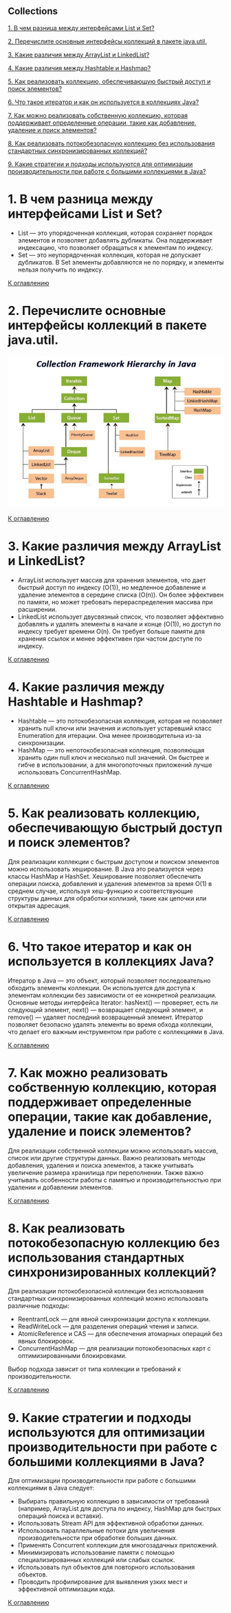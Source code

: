 ## Collections

[1. В чем разница между интерфейсами List и Set?](#1-в-чем-разница-между-интерфейсами-list-и-set)

[2. Перечислите основные интерфейсы коллекций в пакете java.util.](#2-перечислите-основные-интерфейсы-коллекций-в-пакете-javautil)

[3. Какие различия между ArrayList и LinkedList?](#3-какие-различия-между-arraylist-и-linkedlist)

[4. Какие различия между Hashtable и Hashmap?](#4-какие-различия-между-hashtable-и-hashmap)

[5. Как реализовать коллекцию, обеспечивающую быстрый доступ и поиск элементов?](#5-как-реализовать-коллекцию-обеспечивающую-быстрый-доступ-и-поиск-элементов)

[6. Что такое итератор и как он используется в коллекциях Java?](#6-что-такое-итератор-и-как-он-используется-в-коллекциях-java)

[7. Как можно реализовать собственную коллекцию, которая поддерживает определенные операции, такие как добавление, удаление и поиск элементов?](#7-как-можно-реализовать-собственную-коллекцию-которая-поддерживает-определенные-операции-такие-как-добавление-удаление-и-поиск-элементов)

[8. Как реализовать потокобезопасную коллекцию без использования стандартных синхронизированных коллекций?](#8-как-реализовать-потокобезопасную-коллекцию-без-использования-стандартных-синхронизированных-коллекций)

[9. Какие стратегии и подходы используются для оптимизации производительности при работе с большими коллекциями в Java?](#9-какие-стратегии-и-подходы-используются-для-оптимизации-производительности-при-работе-с-большими-коллекциями-в-java)


# 1. В чем разница между интерфейсами List и Set?

- List — это упорядоченная коллекция, которая сохраняет порядок элементов и позволяет добавлять дубликаты. Она поддерживает индексацию, что позволяет обращаться к элементам по индексу. 
- Set — это неупорядоченная коллекция, которая не допускает дубликатов. В Set элементы добавляются не по порядку, и элементы нельзя получить по индексу.

[К оглавлению](#Collections)

# 2. Перечислите основные интерфейсы коллекций в пакете java.util.

![Collections.png](../../../resources/Collections.png)

[К оглавлению](#Collections)

# 3. Какие различия между ArrayList и LinkedList?

- ArrayList использует массив для хранения элементов, что дает быстрый доступ по индексу (O(1)), но медленное добавление и удаление элементов в середине списка (O(n)). Он более эффективен по памяти, но может требовать перераспределения массива при расширении. 
- LinkedList использует двусвязный список, что позволяет эффективно добавлять и удалять элементы в начале и конце (O(1)), но доступ по индексу требует времени O(n). Он требует больше памяти для хранения ссылок и менее эффективен при частом доступе по индексу.

[К оглавлению](#Collections)

# 4. Какие различия между Hashtable и Hashmap?

- Hashtable — это потокобезопасная коллекция, которая не позволяет хранить null ключи или значения и использует устаревший класс Enumeration для итерации. Она менее производительна из-за синхронизации.
- HashMap — это непотокобезопасная коллекция, позволяющая хранить один null ключ и несколько null значений. Он быстрее и гибче в использовании, а для многопоточных приложений лучше использовать ConcurrentHashMap.


[К оглавлению](#Collections)

# 5. Как реализовать коллекцию, обеспечивающую быстрый доступ и поиск элементов?

Для реализации коллекции с быстрым доступом и поиском элементов можно использовать хеширование. В Java это реализуется через классы HashMap и HashSet. Хеширование позволяет обеспечить операции поиска, добавления и удаления элементов за время O(1) в среднем случае, используя хеш-функцию и соответствующие структуры данных для обработки коллизий, такие как цепочки или открытая адресация.

[К оглавлению](#Collections)

# 6. Что такое итератор и как он используется в коллекциях Java?

Итератор в Java — это объект, который позволяет последовательно обходить элементы коллекции. Он используется для доступа к элементам коллекции без зависимости от ее конкретной реализации. Основные методы интерфейса Iterator: hasNext() — проверяет, есть ли следующий элемент, next() — возвращает следующий элемент, и remove() — удаляет последний возвращенный элемент. Итератор позволяет безопасно удалять элементы во время обхода коллекции, что делает его важным инструментом при работе с коллекциями в Java.

[К оглавлению](#Collections)

# 7. Как можно реализовать собственную коллекцию, которая поддерживает определенные операции, такие как добавление, удаление и поиск элементов?

Для реализации собственной коллекции можно использовать массив, список или другие структуры данных. Важно реализовать методы добавления, удаления и поиска элементов, а также учитывать увеличение размера хранилища при переполнении. Также важно учитывать особенности работы с памятью и производительностью при удалении и добавлении элементов.

[К оглавлению](#Collections)

# 8. Как реализовать потокобезопасную коллекцию без использования стандартных синхронизированных коллекций?

Для реализации потокобезопасной коллекции без использования стандартных синхронизированных коллекций можно использовать различные подходы:

- ReentrantLock — для явной синхронизации доступа к коллекции. 
- ReadWriteLock — для разделения операций чтения и записи. 
- AtomicReference и CAS — для обеспечения атомарных операций без явных блокировок. 
- ConcurrentHashMap — для реализации потокобезопасных карт с оптимизированными блокировками.

Выбор подхода зависит от типа коллекции и требований к производительности.

[К оглавлению](#Collections)

# 9. Какие стратегии и подходы используются для оптимизации производительности при работе с большими коллекциями в Java?

Для оптимизации производительности при работе с большими коллекциями в Java следует:

- Выбирать правильную коллекцию в зависимости от требований (например, ArrayList для доступа по индексу, HashMap для быстрых операций поиска и вставки). 
- Использовать Stream API для эффективной обработки данных. 
- Использовать параллельные потоки для увеличения производительности при обработке больших данных.
- Применять Concurrent коллекции для многозадачных приложений. 
- Минимизировать использование памяти с помощью специализированных коллекций или слабых ссылок. 
- Использовать пул объектов для повторного использования объектов. 
- Проводить профилирование для выявления узких мест и эффективной оптимизации кода.

[К оглавлению](#Collections)